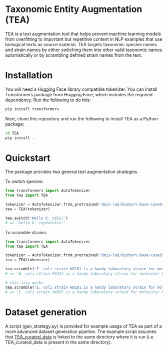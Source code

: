# Taxonomic Entity Augmentation (TEA)

TEA is a text augmentation tool that helps prevent machine learning models from overfitting to important but repetitive content in NLP examples that use biological texts as source material. TEA targets taxonomic species names and strain names by either switching them into other valid taxonomic names automatically or by scrambling defined strain names from the text.

# Installation

You will need a Hugging Face library compatible tokenizer. You can install Transformers package from Hugging Face, which includes the required dependency. Run the following to do this:

```bash
pip install transformers
```

Next, clone this repository and run the following to install TEA as a Python package:

```bash
cd TEA
pip install .
```

# Quickstart

The package provides two general text augmentation strategies. 

To switch species:
```python
from transformers import AutoTokenizer
from tea import TEA

tokenizer = AutoTokenizer.from_pretrained('dmis-lab/biobert-base-cased-v1.2', do_lower_case=False, model_max_length=100000)
tea = TEA(tokenizer)

tea.switch('Hello E. coli!')
# => 'Hello D. cephalotes!'
```

To scramble strains:
```python
from transformers import AutoTokenizer
from tea import TEA

tokenizer = AutoTokenizer.from_pretrained('dmis-lab/biobert-base-cased-v1.2', do_lower_case=False, model_max_length=100000)
tea = TEA(tokenizer)

tea.scramble('E. coli strain HB101 is a handy laboratory strain for molecular biology laboratory work.', ['HB101'])
# => 'E. coli strain FQ414 is a handy laboratory strain for molecular biology.'

# this also works
tea.scramble('E. coli strain HB101 is a handy laboratory strain for molecular biology laboratory work.', ['strain HB101'])
# => 'E. coli strain SW565 is a handy laboratory strain for molecular biology.'
```

# Dataset generation

A script (gen_strategy.py) is provided for example usage of TEA as part of a more advanced dataset generation pipeline. The example script assumes that [TEA_curated_data](https://github.com/tznurmin/TEA_curated_data) is linked to the same directory where it is run (i.e. TEA_curated_data is present in the same directory).
